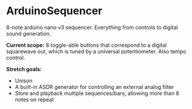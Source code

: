 # ArduinoSequencer
8-note arduino nano v3 sequencer. Everything from controls to digital sound generation.

**Current scope:** 8 toggle-able buttons that correspond to a digital squarewave out, which is tuned by a universal potentiometer. Also tempo control.

**Stretch goals:** 
* Unison 
* A built-in ASDR generator for controlling an external analog filter
* Store and playback multiple sequences/bars, allowing more than 8 notes on repeat
